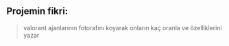 ## Projemin fikri:
> valorant ajanlarının fotorafını koyarak onların kaç oranla ve özelliklerini yazar
